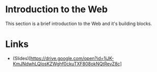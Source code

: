 # Introduction to the Web

This section is a brief introduction to the Web and it's building blocks.

# Links

* (Slides)[https://drive.google.com/open?id=1jJK-KmJNdwhLQlosKZWghf0ckuTXF808okNQtRevZ8c]